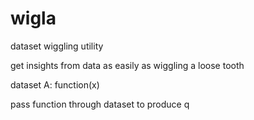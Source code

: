 # wigla
dataset wiggling utility

get insights from data as easily as wiggling a loose tooth


dataset A:
function(x)

pass function through dataset to produce q

